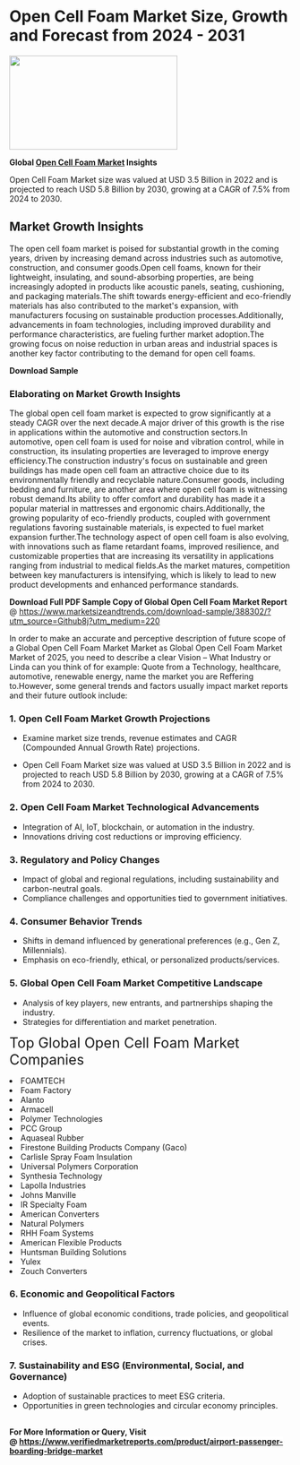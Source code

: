 <H1>Open Cell Foam Market Size, Growth and Forecast from 2024 - 2031</H1><img class="aligncenter size-medium wp-image-584254" src="https://thirdeyenews.in/wp-content/uploads/2024/09/Global-Market-Research-300x168.jpeg" alt="" width="300" height="168" /><p><strong>Global&nbsp;<a href="https://www.marketsizeandtrends.com/download-sample/388302/?utm_source=Github8j?utm_medium=220">Open Cell Foam Market</a> Insights</strong></p><p>Open Cell Foam Market size was valued at USD 3.5 Billion in 2022 and is projected to reach USD 5.8 Billion by 2030, growing at a CAGR of 7.5% from 2024 to 2030.</p><p><h2>Market Growth Insights</h2> The open cell foam market is poised for substantial growth in the coming years, driven by increasing demand across industries such as automotive, construction, and consumer goods.Open cell foams, known for their lightweight, insulating, and sound-absorbing properties, are being increasingly adopted in products like acoustic panels, seating, cushioning, and packaging materials.The shift towards energy-efficient and eco-friendly materials has also contributed to the market's expansion, with manufacturers focusing on sustainable production processes.Additionally, advancements in foam technologies, including improved durability and performance characteristics, are fueling further market adoption.The growing focus on noise reduction in urban areas and industrial spaces is another key factor contributing to the demand for open cell foams.<p><strong>Download Sample</strong></p> <h3>Elaborating on Market Growth Insights</h3> The global open cell foam market is expected to grow significantly at a steady CAGR over the next decade.A major driver of this growth is the rise in applications within the automotive and construction sectors.In automotive, open cell foam is used for noise and vibration control, while in construction, its insulating properties are leveraged to improve energy efficiency.The construction industry's focus on sustainable and green buildings has made open cell foam an attractive choice due to its environmentally friendly and recyclable nature.Consumer goods, including bedding and furniture, are another area where open cell foam is witnessing robust demand.Its ability to offer comfort and durability has made it a popular material in mattresses and ergonomic chairs.Additionally, the growing popularity of eco-friendly products, coupled with government regulations favoring sustainable materials, is expected to fuel market expansion further.The technology aspect of open cell foam is also evolving, with innovations such as flame retardant foams, improved resilience, and customizable properties that are increasing its versatility in applications ranging from industrial to medical fields.As the market matures, competition between key manufacturers is intensifying, which is likely to lead to new product developments and enhanced performance standards.<p><span class=""><strong>Download Full PDF Sample Copy of Global Open Cell Foam Market Report</strong> @ <a href="https://www.marketsizeandtrends.com/download-sample/388302/?utm_source=Github8j?utm_medium=220" target="_blank">https://www.marketsizeandtrends.com/download-sample/388302/?utm_source=Github8j?utm_medium=220</a></span></p><p>In order to make an accurate and perceptive description of future scope of a Global&nbsp;Open Cell Foam Market Market as Global&nbsp;Open Cell Foam Market Market of 2025, you need to describe a clear Vision &ndash; What Industry or Linda can you think of for example: Quote from a Technology, healthcare, automotive, renewable energy, name the market you are Reffering to.However, some general trends and factors usually impact market reports and their future outlook include:</p><h3>1.&nbsp;<strong>Open Cell Foam Market Growth Projections</strong></h3><ul><li>Examine market size trends, revenue estimates and CAGR (Compounded Annual Growth Rate) projections.</li><li><p>Open Cell Foam Market size was valued at USD 3.5 Billion in 2022 and is projected to reach USD 5.8 Billion by 2030, growing at a CAGR of 7.5% from 2024 to 2030.</p></li></ul><h3>2.&nbsp;<strong>Open Cell Foam Market Technological Advancements</strong></h3><ul><li>Integration of AI, IoT, blockchain, or automation in the industry.</li><li>Innovations driving cost reductions or improving efficiency.</li></ul><h3>3.&nbsp;<strong>Regulatory and Policy Changes</strong></h3><ul><li>Impact of global and regional regulations, including sustainability and carbon-neutral goals.</li><li>Compliance challenges and opportunities tied to government initiatives.</li></ul><h3>4.&nbsp;<strong>Consumer Behavior Trends</strong></h3><ul><li>Shifts in demand influenced by generational preferences (e.g., Gen Z, Millennials).</li><li>Emphasis on eco-friendly, ethical, or personalized products/services.</li></ul><h3>5.&nbsp;<strong>Global Open Cell Foam Market Competitive Landscape</strong></h3><ul><li>Analysis of key players, new entrants, and partnerships shaping the industry.</li><li>Strategies for differentiation and market penetration.</li></ul><p data-pm-slice="1 1 []"><span style="color: inherit; font-family: inherit; font-size: 25px;">Top Global Open Cell Foam Market Companies</span></p><div class="" data-test-id=""><p><li>FOAMTECH</li><li> Foam Factory</li><li> Alanto</li><li> Armacell</li><li> Polymer Technologies</li><li> PCC Group</li><li> Aquaseal Rubber</li><li> Firestone Building Products Company (Gaco)</li><li> Carlisle Spray Foam Insulation</li><li> Universal Polymers Corporation</li><li> Synthesia Technology</li><li> Lapolla Industries</li><li> Johns Manville</li><li> IR Specialty Foam</li><li> American Converters</li><li> Natural Polymers</li><li> RHH Foam Systems</li><li> American Flexible Products</li><li> Huntsman Building Solutions</li><li> Yulex</li><li> Zouch Converters</li></p></div><h3>6.&nbsp;<strong>Economic and Geopolitical Factors</strong></h3><ul><li>Influence of global economic conditions, trade policies, and geopolitical events.</li><li>Resilience of the market to inflation, currency fluctuations, or global crises.</li></ul><h3>7.&nbsp;<strong>Sustainability and ESG (Environmental, Social, and Governance)</strong></h3><ul><li>Adoption of sustainable practices to meet ESG criteria.</li><li>Opportunities in green technologies and circular economy principles.</li></ul><h2><strong style="font-size: 14px;">For More Information or Query, Visit @&nbsp;</strong><a style="background-color: #ffffff; font-size: 14px;" href="https://www.marketsizeandtrends.com/report/open-cell-foam-market/" target="_blank">https://www.verifiedmarketreports.com/product/airport-passenger-boarding-bridge-market</a></h2>